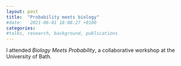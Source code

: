 ```yaml
---
layout: post
title:  "Probability meets biology"
#date:   2021-06-01 18:08:27 +0100
categories: 
#talks, research, background, publications
---
```


I attended *Biology Meets Probability*, a collaborative workshop at the
University of Bath.
